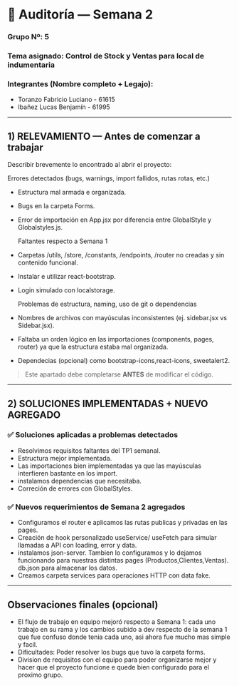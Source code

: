 # 🧾 Auditoría — Semana 2  
### Grupo Nº: 5 
### Tema asignado: Control de Stock y Ventas para local de indumentaria 
### Integrantes (Nombre completo + Legajo):
- Toranzo Fabricio Luciano - 61615
- Ibañez Lucas Benjamín - 61995


---

## 1) RELEVAMIENTO — Antes de comenzar a trabajar

Describir brevemente lo encontrado al abrir el proyecto:

  Errores detectados (bugs, warnings, import fallidos, rutas rotas, etc.)

- Estructura mal armada e organizada.
- Bugs en la carpeta Forms.
- Error de importación en App.jsx por diferencia entre GlobalStyle y Globalstyles.js.

  Faltantes respecto a Semana 1

- Carpetas /utils, /store, /constants, /endpoints, /router no creadas y sin contenido funcional.
- Instalar e utilizar react-bootstrap.
- Login simulado con localstorage.

  Problemas de estructura, naming, uso de git o dependencias

- Nombres de archivos con mayúsculas inconsistentes (ej. sidebar.jsx vs Sidebar.jsx).
- Faltaba un orden lógico en las importaciones (components, pages, router) ya que la estructura estaba mal organizada.
- Dependecias (opcional) como bootstrap-icons,react-icons, sweetalert2.

> Este apartado debe completarse **ANTES** de modificar el código.

---

## 2) SOLUCIONES IMPLEMENTADAS + NUEVO AGREGADO

### ✅ Soluciones aplicadas a problemas detectados

- Resolvimos requisitos faltantes del TP1 semanal.
- Estructura mejor implementada.
- Las importaciones bien implementadas ya que las mayúsculas interfieren bastante en los import.
- instalamos dependencias que necesitaba.
- Correción de errores con GlobalStyles.


### ✅ Nuevos requerimientos de Semana 2 agregados

- Configuramos el router e aplicamos las rutas publicas y privadas en las pages.
- Creación de hook personalizado useService/ useFetch para simular llamadas a API con loading, error y data.
- instalamos json-server. Tambien lo configuramos y lo dejamos funcionando para nuestras distintas pages (Productos,Clientes,Ventas). db.json para almacenar los datos.
- Creamos carpeta services para operaciones HTTP con data fake.


---

## Observaciones finales (opcional)

- El flujo de trabajo en equipo mejoró respecto a Semana 1: cada uno trabajo en su rama y los cambios subido a dev respecto de la semana 1 que fue confuso donde tenia cada uno, asi ahora fue mucho mas simple y facil.
- Dificultades: Poder resolver los bugs que tuvo la carpeta forms.
- Division de requisitos con el equipo para poder organizarse mejor y hacer que el proyecto funcione e quede bien configurado para el proximo grupo.
